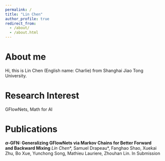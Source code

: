```yaml
---
permalink: /
title: "Lin Chen"
author_profile: true
redirect_from: 
  - /about/
  - /about.html
---
```


<!-- <script>
MathJax = {
  options: {
    skipHtmlTags: {'[+]': ['markdown']} // 避免干扰 Markdown 语法
  },
  tex: {
    inlineMath: [['$', '$'], ['\\(', '\\)']], // 仅允许 $...$ 和 \(...\)
    processEscapes: true // 允许 \ 转义
  }
};
</script>
<script src="https://cdn.jsdelivr.net/npm/mathjax@3/es5/tex-chtml.js" async></script> -->


About me
=====

Hi, this is Lin Chen (English name: Charlie) from Shanghai Jiao Tong University.


Research Interest
=====

GFlowNets, Math for AI

Publications
======

**$\alpha$-GFN: Generalizing GFlowNets via Markov Chains for Better Forward and Backward Mixing**
*Lin Chen*\*, Samuel Drapeau\*, Fanghao Shao, Xuekai Zhu, Bo Xue, Yunchong Song, Mathieu Lauriere, Zhouhan Lin.
In Submission




